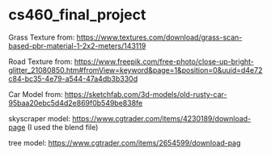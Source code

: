 # cs460_final_project

Grass Texture from:
https://www.textures.com/download/grass-scan-based-pbr-material-1-2x2-meters/143119

Road Texture from:
https://www.freepik.com/free-photo/close-up-bright-glitter_21080850.htm#fromView=keyword&page=1&position=0&uuid=d4e72c84-bc35-4e79-a544-47a4db3b330d

Car Model from:
https://sketchfab.com/3d-models/old-rusty-car-95baa20ebc5d4d2e869f0b549be838fe


skyscraper model:
https://www.cgtrader.com/items/4230189/download-page (I used the blend file)

tree model:
https://www.cgtrader.com/items/2654599/download-pag